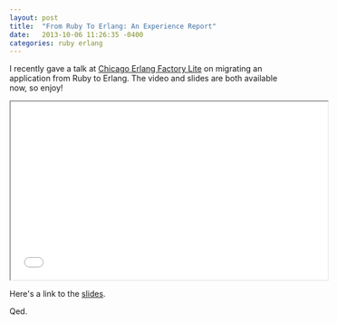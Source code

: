 ```yaml
---
layout: post
title:  "From Ruby To Erlang: An Experience Report"
date:   2013-10-06 11:26:35 -0400
categories: ruby erlang
---
```


I recently gave a talk at [Chicago Erlang Factory Lite][efl] on
migrating an application from Ruby to Erlang.  The video and slides are
both available now, so enjoy!

<iframe class="youtube-player" width="560" height="315"
src="//www.youtube.com/embed/N_qJTgcvUxI" frameborder="1"> </iframe>

Here's a link to the [slides][slides].

Qed.

[efl]: https://www.erlang-factory.com/conference/Chicago2013/speakers/ChristopherMeiklejohn
[slides]: https://speakerdeck.com/cmeiklejohn/from-ruby-to-erlang-an-experience-report

